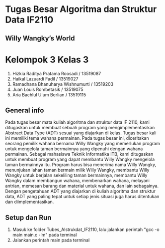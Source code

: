#  Tugas Besar Algoritma dan Struktur Data IF2110
##  Willy Wangky’s World  
 
#  Kelompok 3 Kelas 3
1. Hizkia Raditya Pratama Roosadi / 13519087 
2. Haikal Lazuardi Fadil / 13519027 
3. Ramadhana Bhanuharya Wishnumurti / 13519203 
4. Juan Louis Rombetasik / 13519075 
5. Aria Bachlul Ulum Berlian / 13519115 

 

## General info
Pada tugas besar mata kuliah algoritma dan struktur data IF 2110, kami ditugaskan untuk membuat sebuah program yang mengimplementasikan Abstract Data Type (ADT) sesuai yang diajarkan di kelas. Tugas besar kali ini memiliki tema wahana permainan. Pada tugas besar ini, diceritakan seorang pemilik wahana bernama Willy Wangky yang memerlukan program untuk mengelola taman bermainnya yang dipenuhi dengan wahana permainan. Sebagai mahasiswa Teknik Informatika ITB, kami ditugaskan untuk membuat program yang dapat membantu Willy Wangky mengelola taman bermainnya itu. Program harus bisa menerima nama Willy Wangky, menunjukan lahan taman bermain milik Willy Wangky, membantu Willy Wangky untuk berjalan sekeliling taman bermainnya, membantu Willy Wangky dalam membangun wahana, membenarkan wahana, melayani antrian, memesan barang dan material untuk wahana, dan lain sebagainya. Dengan pengetahuan ADT yang diajarkan di kuliah algoritma dan struktur data, ADT yang paling tepat untuk setiap jenis situasi juga harus ditentukan dan diimplementasikan.

## Setup dan Run
1. Masuk ke folder Tubes_Alstrukdat_IF2110, lalu jalankan perintah "gcc -o main main.c -lm" pada terminal
2. Jalankan perintah main pada terminal


